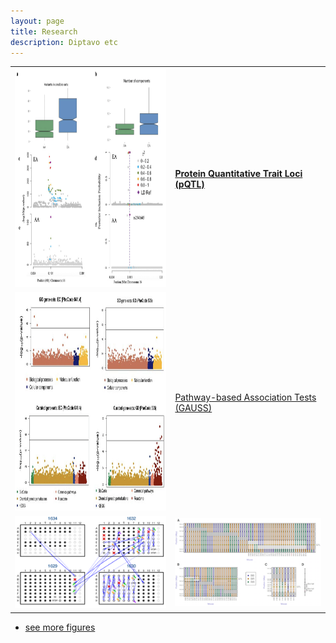 ```yaml
---
layout: page
title: Research
description: Diptavo etc
---
```


<table class="wide">
<tr>
  <td class="left">
      <a href="publpics/scca.html">
        <img src="publpics/fineMap.png" width="350" height="350" alt="pQTL" title="pQTL"/>
    </a>
  </td>
  <td class="right">
  	<a href="publpics/scca.html"> <b>Protein Quantitative Trait Loci (pQTL)</b></a>
  </td>
 </tr>
 <tr>
     <td class="left">
    <a href="publpics/scca.html">
        <img src="publpics/GAUSS.png" width="350" height="350" alt="GAUSS" title="GAUSS"/>
    </a>
  </td>
  <td class="right">
    <a href="publpics/scca.html"> Pathway-based Association Tests (GAUSS) </a> 
   </td>
</tr>
<tr>
  <td class="left">
    <a href="publpics/samplemixups_fig7.html">
        <img src="./../assets/publpics/samplemixups_fig7.png" alt="Broman et al. (2013) Fig 7" title="Broman et al. (2013) Fig 7"/>
    </a>
  </td>
  <td class="right">
    <a href="publpics/isletc6_fig4.html">
        <img src="../assets/publpics/isletc6_fig4.png" alt="Tian et al. (2015) Fig 4" title="Tian et al. (2015) Fig 4"/>
    </a>
  </td>
</tr>
</table>

<div class="navbar">
  <div class="navbar-inner">
      <ul class="nav">
          <li><a href="morefigs.html">see more figures</a></li>
      </ul>
  </div>
</div>



